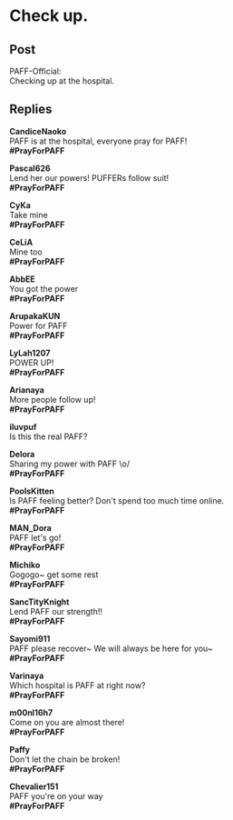 # Check up.
## Post
PAFF-Official:<br>
Checking up at the hospital.



## Replies
**CandiceNaoko**<br>
PAFF is at the hospital, everyone pray for PAFF!<br>
**\#PrayForPAFF**

**Pascal626**<br>
Lend her our powers! PUFFERs follow suit!<br>
**\#PrayForPAFF**

**CyKa**<br>
Take mine<br>
**\#PrayForPAFF**

**CeLiA**<br>
Mine too<br>
**\#PrayForPAFF**

**AbbEE**<br>
You got the power<br>
**\#PrayForPAFF**

**ArupakaKUN**<br>
Power for PAFF<br>
**\#PrayForPAFF**

**LyLah1207**<br>
POWER UP!<br>
**\#PrayForPAFF**

**Arianaya**<br>
More people follow up!<br>
**\#PrayForPAFF**

**iluvpuf**<br>
Is this the real PAFF?

**Delora**<br>
Sharing my power with PAFF \\o/<br>
**\#PrayForPAFF**

**PoolsKitten**<br>
Is PAFF feeling better? Don't spend too much time online.<br>
**\#PrayForPAFF**

**MAN_Dora**<br>
PAFF let's go!<br>
**\#PrayForPAFF**

**Michiko**<br>
Gogogo~ get some rest<br>
**\#PrayForPAFF**

**SancTityKnight**<br>
Lend PAFF our strength!!<br>
**\#PrayForPAFF**

**Sayomi911**<br>
PAFF please recover~ We will always be here for you~<br>
**\#PrayForPAFF**

**Varinaya**<br>
Which hospital is PAFF at right now?<br>
**\#PrayForPAFF**

**m00nl16h7**<br>
Come on you are almost there!<br>
**\#PrayForPAFF**

**Paffy**<br>
Don't let the chain be broken!<br>
**\#PrayForPAFF**

**Chevalier151**<br>
PAFF you're on your way<br>
**\#PrayForPAFF**

